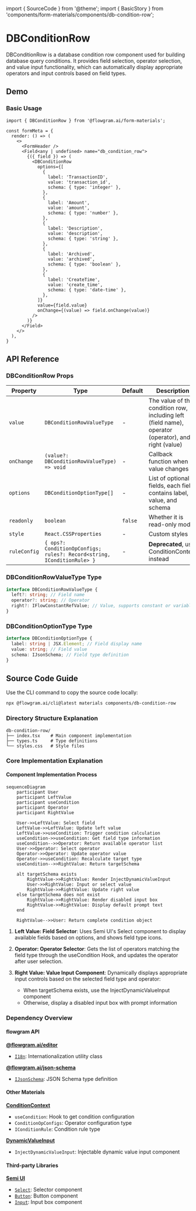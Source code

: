 import { SourceCode } from '@theme';
import { BasicStory } from 'components/form-materials/components/db-condition-row';

# DBConditionRow

DBConditionRow is a database condition row component used for building database query conditions. It provides field selection, operator selection, and value input functionality, which can automatically display appropriate operators and input controls based on field types.

## Demo

### Basic Usage

<BasicStory />

```tsx pure title="form-meta.tsx"
import { DBConditionRow } from '@flowgram.ai/form-materials';

const formMeta = {
  render: () => (
    <>
      <FormHeader />
      <Field<any | undefined> name="db_condition_row">
        {({ field }) => (
          <DBConditionRow
            options={[
              {
                label: 'TransactionID',
                value: 'transaction_id',
                schema: { type: 'integer' },
              },
              {
                label: 'Amount',
                value: 'amount',
                schema: { type: 'number' },
              },
              {
                label: 'Description',
                value: 'description',
                schema: { type: 'string' },
              },
              {
                label: 'Archived',
                value: 'archived',
                schema: { type: 'boolean' },
              },
              {
                label: 'CreateTime',
                value: 'create_time',
                schema: { type: 'date-time' },
              },
            ]}
            value={field.value}
            onChange={(value) => field.onChange(value)}
          />
        )}
      </Field>
    </>
  ),
}
```

## API Reference

### DBConditionRow Props

| Property | Type | Default | Description |
|----------|------|---------|-------------|
| `value` | `DBConditionRowValueType` | - | The value of the condition row, including left (field name), operator (operator), and right (value) |
| `onChange` | `(value?: DBConditionRowValueType) => void` | - | Callback function when value changes |
| `options` | `DBConditionOptionType[]` | - | List of optional fields, each field contains label, value, and schema |
| `readonly` | `boolean` | `false` | Whether it is read-only mode |
| `style` | `React.CSSProperties` | - | Custom styles |
| `ruleConfig` | `{ ops?: ConditionOpConfigs; rules?: Record<string, IConditionRule> }` | - | **Deprecated**, use ConditionContext instead |

### DBConditionRowValueType Type

```typescript
interface DBConditionRowValueType {
  left?: string; // Field name
  operator?: string; // Operator
  right?: IFlowConstantRefValue; // Value, supports constant or variable reference
}
```

### DBConditionOptionType Type

```typescript
interface DBConditionOptionType {
  label: string | JSX.Element; // Field display name
  value: string; // Field value
  schema: IJsonSchema; // Field type definition
}
```

## Source Code Guide

<SourceCode href="https://github.com/bytedance/flowgram.ai/tree/main/packages/materials/form-materials/src/components/db-condition-row" />

Use the CLI command to copy the source code locally:

```bash
npx @flowgram.ai/cli@latest materials components/db-condition-row
```

### Directory Structure Explanation

```
db-condition-row/
├── index.tsx    # Main component implementation
├── types.ts     # Type definitions
└── styles.css   # Style files
```

### Core Implementation Explanation

#### Component Implementation Process

```mermaid
sequenceDiagram
    participant User
    participant LeftValue
    participant useCondition
    participant Operator
    participant RightValue

    User->>LeftValue: Select field
    LeftValue->>LeftValue: Update left value
    LeftValue->>useCondition: Trigger condition calculation
    useCondition->>useCondition: Get field type information
    useCondition-->>Operator: Return available operator list
    User->>Operator: Select operator
    Operator->>Operator: Update operator value
    Operator->>useCondition: Recalculate target type
    useCondition-->>RightValue: Return targetSchema

    alt targetSchema exists
        RightValue->>RightValue: Render InjectDynamicValueInput
        User->>RightValue: Input or select value
        RightValue->>RightValue: Update right value
    else targetSchema does not exist
        RightValue->>RightValue: Render disabled input box
        RightValue->>RightValue: Display default prompt text
    end

    RightValue-->>User: Return complete condition object
```

1. **Left Value: Field Selector**: Uses Semi UI's Select component to display available fields based on options, and shows field type icons.

2. **Operator: Operator Selector**: Gets the list of operators matching the field type through the useCondition Hook, and updates the operator after user selection.

3. **Right Value: Value Input Component**: Dynamically displays appropriate input controls based on the selected field type and operator:
   * When targetSchema exists, use the InjectDynamicValueInput component
   * Otherwise, display a disabled input box with prompt information

### Dependency Overview

#### flowgram API

[**@flowgram.ai/editor**](https://github.com/bytedance/flowgram.ai/tree/main/packages/client/editor)

* [`I18n`](https://flowgram.ai/auto-docs/editor/variables/I18n): Internationalization utility class

[**@flowgram.ai/json-schema**](https://github.com/bytedance/flowgram.ai/tree/main/packages/variable/json-schema)

* [`IJsonSchema`](https://flowgram.ai/auto-docs/json-schema/interfaces/IJsonSchema): JSON Schema type definition

#### Other Materials

[**ConditionContext**](/en/materials/components/condition-context.md)

* `useCondition`: Hook to get condition configuration
* `ConditionOpConfigs`: Operator configuration type
* `IConditionRule`: Condition rule type

[**DynamicValueInput**](/en/materials/components/dynamic-value-input.md)

* `InjectDynamicValueInput`: Injectable dynamic value input component

#### Third-party Libraries

[**Semi UI**](https://semi.design/)

* [`Select`](https://semi.design/input/select): Selector component
* [`Button`](https://semi.design/basic/button): Button component
* [`Input`](https://semi.design/input/input): Input box component
